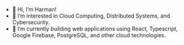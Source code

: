 - 👋 Hi, I’m Harman!
- 👀 I’m interested in Cloud Computing, Distributed Systems, and Cybersecurity.
- 🌱 I’m currently building web applications using React, Typescript, Google Firebase, PostgreSQL, and other cloud technologies.

<!---
harmandsingh/harmandsingh is a ✨ special ✨ repository because its `README.md` (this file) appears on your GitHub profile.
You can click the Preview link to take a look at your changes.
--->
